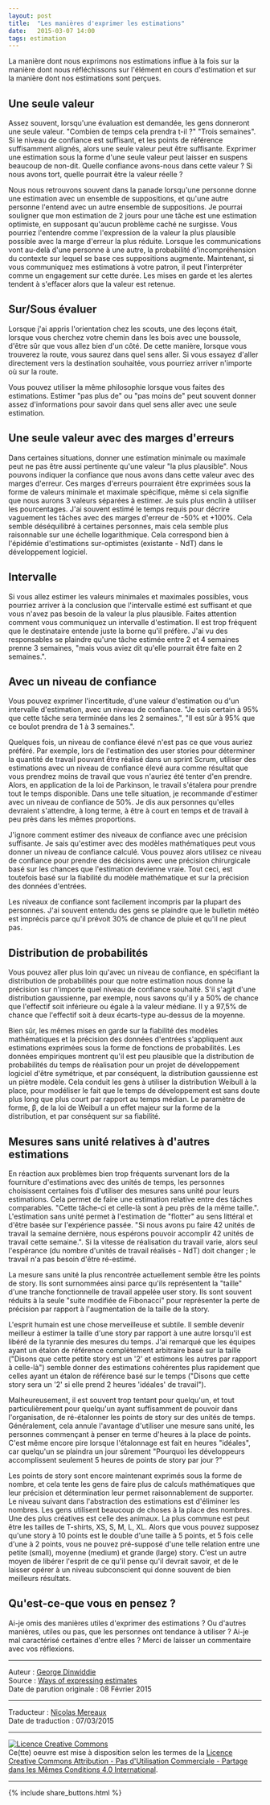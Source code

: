 ```yaml
---
layout: post
title:  "Les manières d'exprimer les estimations"
date:   2015-03-07 14:00
tags: estimation
---
```


La manière dont nous exprimons nos estimations influe à la fois sur la manière dont nous réfléchissons sur l'élément en cours d'estimation et sur la manière dont nos estimations sont perçues.  

## Une seule valeur

Assez souvent, lorsqu'une évaluation est demandée, les gens donneront une seule valeur. "Combien de temps cela prendra t-il ?" "Trois semaines". Si le niveau de confiance est suffisant, et les points de référence suffisamment alignés, alors une seule valeur peut être suffisante. Exprimer une estimation sous la forme d'une seule valeur peut laisser en suspens beaucoup de non-dit. Quelle confiance avons-nous dans cette valeur ? Si nous avons tort, quelle pourrait être la valeur réelle ?  

Nous nous retrouvons souvent dans la panade lorsqu'une personne donne une estimation avec un ensemble de suppositions, et qu'une autre personne l'entend avec un autre ensemble de suppositions. Je pourrai souligner que mon estimation de 2 jours pour une tâche est une estimation optimiste, en supposant qu'aucun problème caché ne surgisse. Vous pourriez l'entendre comme l'expression de la valeur la plus plausible possible avec la marge d'erreur la plus réduite. Lorsque les communications vont au-delà d'une personne à une autre, la probabilité d'incompréhension du contexte sur lequel se base ces suppositions augmente. Maintenant, si vous communiquez mes estimations à votre patron, il peut l'interpréter comme un engagement sur cette durée. Les mises en garde et les alertes tendent à s'effacer alors que la valeur est retenue.  

## Sur/Sous évaluer

Lorsque j'ai appris l'orientation chez les scouts, une des leçons était, lorsque vous cherchez votre chemin dans les bois avec une boussole, d'être sûr que vous allez bien d'un côté. De cette manière, lorsque vous trouverez la route, vous saurez dans quel sens aller. Si vous essayez d'aller directement vers la destination souhaitée, vous pourriez arriver n'importe où sur la route.

Vous pouvez utiliser la même philosophie lorsque vous faites des estimations. Estimer "pas plus de" ou "pas moins de" peut souvent donner assez d'informations pour savoir dans quel sens aller avec une seule estimation.

## Une seule valeur avec des marges d'erreurs

Dans certaines situations, donner une estimation minimale ou maximale peut ne pas être aussi pertinente qu'une valeur "la plus plausible". Nous pouvons indiquer la confiance que nous avons dans cette valeur avec des marges d'erreur. Ces marges d'erreurs pourraient être exprimées sous la forme de valeurs minimale et maximale spécifique, même si cela signifie que nous aurons 3 valeurs séparées à estimer. Je suis plus enclin à utiliser les pourcentages. J'ai souvent estimé le temps requis pour décrire vaguement les tâches avec des marges d'erreur de -50% et +100%. Cela semble déséquilibré à certaines personnes, mais cela semble plus raisonnable sur une échelle logarithmique. Cela correspond bien à l'épidémie d'estimations sur-optimistes (existante - NdT) dans le développement logiciel.

## Intervalle

Si vous allez estimer les valeurs minimales et maximales possibles, vous pourriez arriver à la conclusion que l'intervalle estimé est suffisant et que vous n'avez pas besoin de la valeur la plus plausible. Faites attention comment vous communiquez un intervalle d'estimation. Il est trop fréquent que le destinataire entende juste la borne qu'il préfère. J'ai vu des responsables se plaindre qu'une tâche estimée entre 2 et 4 semaines prenne 3 semaines, "mais vous aviez dit qu'elle pourrait être faite en 2 semaines.".

## Avec un niveau de confiance

Vous pouvez exprimer l'incertitude, d'une valeur d'estimation ou d'un intervalle d'estimation, avec un niveau de confiance. "Je suis certain à 95% que cette tâche sera terminée dans les 2 semaines.", "Il est sûr à 95% que ce boulot prendra de 1 à 3 semaines.".  

Quelques fois, un niveau de confiance élevé n'est pas ce que vous auriez préféré. Par exemple, lors de l'estimation des user stories pour déterminer la quantité de travail pouvant être réalisé dans un sprint Scrum, utiliser des estimations avec un niveau de confiance élevé aura comme résultat que vous prendrez moins de travail que vous n'auriez été tenter d'en prendre. Alors, en application de la loi de Parkinson, le travail s'étalera pour prendre tout le temps disponible. Dans une telle situation, je recommande d'estimer avec un niveau de confiance de 50%. Je dis aux personnes qu'elles devraient s'attendre, à long terme, à être à court en temps et de travail à peu près dans les mêmes proportions.  

J'ignore comment estimer des niveaux de confiance avec une précision suffisante. Je sais qu'estimer avec des modèles mathématiques peut vous donner un niveau de confiance calculé. Vous pouvez alors utilisez ce niveau de confiance pour prendre des décisions avec une précision chirurgicale basé sur les chances que l'estimation devienne vraie.  Tout ceci, est toutefois basé sur la fiabilité du modèle mathématique et sur la précision des données d'entrées.  

Les niveaux de confiance sont facilement incompris par la plupart des personnes. J'ai souvent entendu des gens se plaindre que le bulletin météo est imprécis parce qu'il prévoit 30% de chance de pluie et qu'il ne pleut pas.  

## Distribution de probabilités

Vous pouvez aller plus loin qu'avec un niveau de confiance, en spécifiant la distribution de probabilités pour que notre estimation nous donne la précision sur n'importe quel niveau de confiance souhaité. S'il s'agit d'une distribution gaussienne, par exemple, nous savons qu'il y a 50% de chance que l'effectif soit inférieure ou égale à la valeur médiane. Il y a 97,5% de chance que l'effectif soit à deux écarts-type au-dessus de la moyenne.  

Bien sûr, les mêmes mises en garde sur la fiabilité des modèles mathématiques et la précision des données d'entrées s'appliquent aux estimations exprimées sous la forme de fonctions de probabilités. Les données empiriques montrent qu'il est peu plausible que la distribution de probabilités du temps de réalisation pour un projet de développement logiciel d'être symétrique, et par conséquent, la distribution gaussienne est un piètre modèle. Cela conduit les gens à utiliser la distribution Weibull à la place, pour modéliser le fait que le temps de développement est sans doute plus long que plus court par rapport au temps médian. Le paramètre de forme, β, de la loi de Weibull a un effet majeur sur la forme de la distribution, et par conséquent sur sa fiabilité.  

## Mesures sans unité relatives à d'autres estimations

En réaction aux problèmes bien trop fréquents survenant lors de la fourniture d'estimations avec des unités de temps, les personnes choisissent certaines fois d'utiliser des mesures sans unité pour leurs estimations. Cela permet de faire une estimation relative entre des tâches comparables. "Cette tâche-ci et celle-là sont à peu près de la même taille.". L'estimation sans unité permet à l'estimation de "flotter" au sens littéral et d'être basée sur l'expérience passée. "Si nous avons pu faire 42 unités de travail la semaine dernière, nous espérons pouvoir accomplir 42 unités de travail cette semaine.". Si la vitesse de réalisation du travail varie, alors seul l'espérance (du nombre d'unités de travail réalisés - NdT) doit changer ; le travail n'a pas besoin d'être ré-estimé.  

La mesure sans unité la plus rencontrée actuellement semble être les points de story. Ils sont surnommées ainsi parce qu'ils représentent la "taille" d'une tranche fonctionnelle de travail appelée user story. Ils sont souvent réduits à la seule "suite modifiée de Fibonacci" pour représenter la perte de précision par rapport à l'augmentation de la taille de la story.  

L'esprit humain est une chose merveilleuse et subtile. Il semble devenir meilleur à estimer la taille d'une story par rapport à une autre lorsqu'il est libéré de la tyrannie des mesures du temps. J'ai remarqué que les équipes ayant un étalon de référence complètement arbitraire basé sur la taille ("Disons que cette petite story est un '2' et estimons les autres par rapport à celle-là") semble donner des estimations cohérentes plus rapidement que celles ayant un étalon de référence basé sur le temps ("Disons que cette story sera un '2' si elle prend 2 heures 'idéales' de travail").  

Malheureusement, il est souvent trop tentant pour quelqu'un, et tout particulièrement pour quelqu'un ayant suffisamment de pouvoir dans l'organisation, de ré-étalonner les points de story sur des unités de temps. Généralement, cela annule l'avantage d'utiliser une mesure sans unité, les personnes commençant à penser en terme d'heures à la place de points. C'est même encore pire lorsque l'étalonnage est fait en heures "idéales", car quelqu'un se plaindra un jour sûrement "Pourquoi les développeurs accomplissent seulement 5 heures de points de story par jour ?" <sigh>  

Les points de story sont encore maintenant exprimés sous la forme de nombre, et cela tente les gens de faire plus de calculs mathématiques que leur précision et détermination leur permet raisonnablement de supporter. Le niveau suivant dans l'abstraction des estimations est d'éliminer les nombres. Les gens utilisent beaucoup de choses à la place des nombres. Une des plus créatives est celle des animaux. La plus commune est peut être les tailles de T-shirts, XS, S, M, L, XL. Alors que vous pouvez supposez qu'une story à 10 points est le double d'une taille à 5 points, et 5 fois celle d'une à 2 points, vous ne pouvez pré-supposé d'une telle relation entre une petite (small), moyenne (medium) et grande (large) story. C'est un autre moyen de libérer l'esprit de ce qu'il pense qu'il devrait savoir, et de le laisser opérer à un niveau subconscient qui donne souvent de bien meilleurs résultats.  


## Qu'est-ce-que vous en pensez ?

Ai-je omis des manières utiles d'exprimer des estimations ? Ou d'autres manières, utiles ou pas, que les personnes ont tendance à utiliser ? Ai-je mal caractérisé certaines d'entre elles ? Merci de laisser un commentaire avec vos réflexions.

---
Auteur : [George Dinwiddie](http://blog.gdinwiddie.com/about/)  
Source : [Ways of expressing estimates](http://blog.gdinwiddie.com/2015/02/08/ways-of-expressing-estimates/)  
Date de parution originale : 08 Février 2015  

---
Traducteur : [Nicolas Mereaux](http://www.les-traducteurs-agiles.org/traducteurs/)  
Date de traduction : 07/03/2015  

---

<a rel="license" href="http://creativecommons.org/licenses/by-nc-sa/4.0/"><img alt="Licence Creative Commons" style="border-width:0" src="http://i.creativecommons.org/l/by-nc-sa/4.0/88x31.png" /></a><br />Ce(tte) oeuvre est mise à disposition selon les termes de la <a rel="license" href="http://creativecommons.org/licenses/by-nc-sa/4.0/">Licence Creative Commons Attribution - Pas d'Utilisation Commerciale - Partage dans les Mêmes Conditions 4.0 International</a>.

---

{% include share_buttons.html %}
